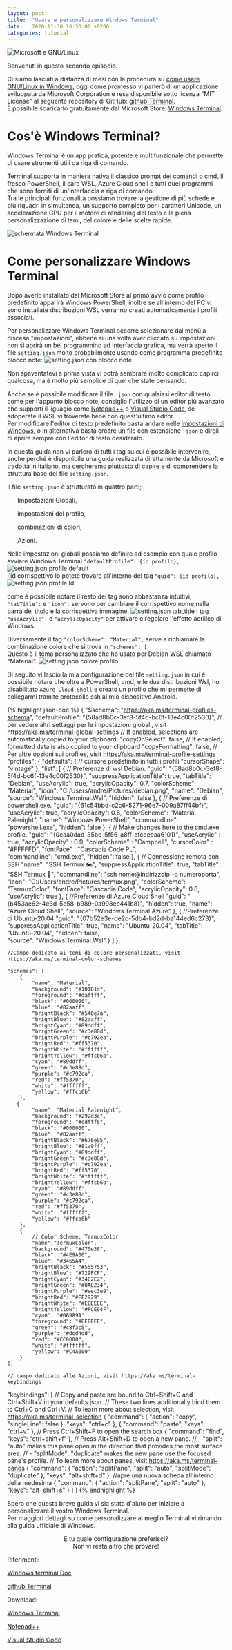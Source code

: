 ```yaml
---
layout: post
title:  "Usare e personalizzare Windows Terminal"
date:   2020-11-30 10:30:00 +0200
categories: tutorial
---
```

<div class="contenuto-centrato">
<img src="/assets/tutorial/tutorial2/top.png" alt="Microsoft e GNU/Linux" class="img-centrata" oncontextmenu="return false;" /> </div>

Benvenuti in questo secondo episodio.

Ci siamo lasciati a distanza di mesi con la procedura su [come usare GNU/Linux in Windows], oggi come promesso vi parlerò di un applicazione sviluppata da Microsoft Corporation e resa disponibile sotto licenza "MIT License" al seguente repository di GitHub: [github Terminal].
<br>È possibile scaricarlo gratuitamente dal Microsoft Store: [Windows Terminal].

<h1>Cos'è Windows Terminal?</h1>

Windows Terminal è un app pratica, potente e multifunzionale che permette di usare strumenti utili da riga di comando.

Terminal supporta in maniera nativa il classico prompt dei comandi o cmd, il fresco PowerShell, il caro WSL, Azure Cloud shell e tutti quei programmi che sono forniti di un'interfaccia a riga di comando.
<br>Tra le principali funzionalità possiamo trovare la gestione di più schede e più riquadri in simultanea, un supporto completo per i caratteri Unicode, un accelerazione GPU per il motore di rendering del testo e la piena personalizzazione di temi, del colore e delle scelte rapide. 

<img src="/assets/tutorial/tutorial2/terminal_schermata.png" alt="schermata Windows Terminal" class="img-post"/>

<h1>Come personalizzare Windows Terminal</h1>

Dopo averlo installato dal Microsoft Store al primo avvio come profilo predefinito apparirà Windows PowerShell, inoltre se all'interno del PC vi sono installate distribuzioni WSL verranno creati automaticamente i profili associati.

Per personalizzare Windows Terminal occorre selezionare dal menù a discesa "impostazioni", ebbene si una volta aver cliccato su impostazioni non si aprirà un bel programmino ad interfaccia grafica, ma verrà aperto il file `setting.json` molto probabilmente usando come programma predefinito blocco note:
<img src="/assets/tutorial/tutorial2/setting_blocco_note.png" alt="setting.json con blocco note" class="img-post"/>

Non spaventatevi a prima vista vi potrà sembrare molto complicato capirci qualcosa, ma è molto più semplice di quel che state pensando.

Anche se è possibile modificare il file `.json` con qualsiasi editor di testo come per l'appunto blocco note, consiglio l'utilizzo di un editor più avanzato che supporti il liguagio come [Notepad++] o [Visual Studio Code], se adoperate il WSL vi troverete bene con quest'ultimo editor.
<br>Per modificare l'editor di testo predefinito basta andare nelle [impostazioni di Windows], o in alternativa basta creare un file con estensione `.json` e dirgli di aprire sempre con l'editor di testo desiderato.

In questa guida non vi parlerò di tutti i tag su cui è possibile intervenire, anche perché è disponibile una guida realizzata direttamente da Microsoft e tradotta in italiano, ma cercheremo piuttosto di capire e di comprendere la struttura base del file `setting.json`.

Il file `setting.json` è strutturato in quattro parti; 
<ul>Impostazioni Globali,</ul>
<ul>impostazioni del profilo,</ul>
<ul>combinazioni di colori,</ul>
<ul>Azioni.</ul>

Nelle impostazioni globali possiamo definire ad esempio con quale profilo avviare Windows Terminal `"defaultProfile": {id profilo},`
<img src="/assets/tutorial/tutorial2/profilo_default.png" alt="setting.json profile default" class="img-post"/>
<br>l'id corrispettivo lo potete trovare all'interno del tag `"guid": {id profilo},`
<img src="/assets/tutorial/tutorial2/profilo_id.png" alt="setting.json profile Id" class="img-post"/>

come è possibile notare il resto dei tag sono abbastanza intuitivi, `"tabTitle":` e `"icon":` servono per cambiare il corrispettivo nome nella barra del titolo e la corrispettiva immagine.
<img src="/assets/tutorial/tutorial2/tab_title.png" alt="setting.json tab_title" class="img-post"/>
I tag `"useAcrylic":` e `"acrylicOpacity"` per attivare e regolare l'effetto acrilico di Windows. 

Diversamente il tag `"colorScheme": "Material",` serve a richiamare la combinazione colore che si trova in `"schemes": [`.
<br>Questo è il tema personalizzato che ho usato per Debian WSL chiamato "Material".
<img src="/assets/tutorial/tutorial2/colore_profilo.png" alt="setting.json colore profilo" class="img-post"/>


Di seguito vi lascio la mia configurazione del file `setting.json` in cui è possibile notare che oltre a PowerShell, cmd, e le due distribuzioni Wsl, ho disabilitato `Azure Cloud Shell` e creato un profilo che mi permette di collegarmi tramite protocollo ssh al mio dispositivo Android.

{% highlight json-doc %}
 {
    "$schema": "https://aka.ms/terminal-profiles-schema",
    "defaultProfile": "{58ad8b0c-3ef8-5f4d-bc6f-13e4c00f2530}",
    // per vedere altri settaggi per le impostazioni globali, visit https://aka.ms/terminal-global-settings
    // If enabled, selections are automatically copied to your clipboard.
    "copyOnSelect": false,
    // If enabled, formatted data is also copied to your clipboard
    "copyFormatting": false,
    // Per altre opzioni sui profiles, visit https://aka.ms/terminal-profile-settings
    "profiles": {
        "defaults": {
            // cursore predefinito in tutti i profili
            "cursorShape": "vintage"
        },
        "list": [
            {
                // Preferenze di wsl Debian.
                "guid": "{58ad8b0c-3ef8-5f4d-bc6f-13e4c00f2530}",
                "suppressApplicationTitle": true,
                "tabTitle": "Debian",
                "useAcrylic": true,
                "acrylicOpacity": 0.7,
                "colorScheme": "Material",
                "icon": "C:/Users/andre/Pictures/debian.png",
                "name": "Debian",
                "source": "Windows.Terminal.Wsl",
                "hidden": false
            },
            {
                // Preferenze di powershell.exe.
                "guid": "{61c54bbd-c2c6-5271-96e7-009a87ff44bf}",
                "useAcrylic": true,
                "acrylicOpacity": 0.8,
                "colorScheme": "Material Palenight",
                "name": "Windows PowerShell",
                "commandline": "powershell.exe",
                "hidden": false
            },
            {
                // Make changes here to the cmd.exe profile.
                "guid": "{0caa0dad-35be-5f56-a8ff-afceeeaa6101}",
                "useAcrylic" : true,
                "acrylicOpacity" : 0.9,
                "colorScheme" : "Campbell",
                "cursorColor" : "#FFFFFD",
                "fontFace" : "Cascadia Code PL",     
                "commandline": "cmd.exe",
                "hidden": false
            },
            {
                // Connessione remota con SSH
                "name": "SSH Termux 🏍",
                "suppressApplicationTitle": true,
                "tabTitle": "SSH Termux 📱",
                "commandline": "ssh nome@indirizzoip -p numeroporta",
                "icon": "C:/Users/andre/Pictures/termux.png",
                "colorScheme": "TermuxColor",
                "fontFace": "Cascadia Code",
                "acrylicOpacity": 0.8,
                "useAcrylic": true
            },
            {
                //Preferenze di Azure Cloud Shell
                "guid": "{b453ae62-4e3d-5e58-b989-0a998ec441b8}",
                "hidden": true,
                "name": "Azure Cloud Shell",
                "source": "Windows.Terminal.Azure"
            },
            {
                //Preferenze di Ubuntu-20.04
                "guid": "{07b52e3e-de2c-5db4-bd2d-ba144ed6c273}",
                "suppressApplicationTitle": true,
                "name": "Ubuntu-20.04",
                "tabTitle": "Ubuntu-20.04",
                "hidden": false,                
                "source": "Windows.Terminal.Wsl"
            }
        ]
    },
    
    //Campo dedicato ai temi di colore personalizzati, visit https://aka.ms/terminal-color-schemes
    
    "schemes": [
        {
            "name": "Material",
            "background": "#10181d",
            "foreground": "#daffff",
            "black": "#000000",
            "blue": "#82aaff",
            "brightBlack": "#546e7a",
            "brightBlue": "#82aaff",
            "brightCyan": "#89ddff",
            "brightGreen": "#c3e88d",
            "brightPurple": "#c792ea",
            "brightRed": "#ff5370",
            "brightWhite": "#ffffff",
            "brightYellow": "#ffcb6b",
            "cyan": "#89ddff",
            "green": "#c3e88d",
            "purple": "#c792ea",
            "red": "#ff5370",
            "white": "#ffffff",
            "yellow": "#ffcb6b"
        },
       {
            "name": "Material Palenight",
            "background": "#292d3e",
            "foreground": "#cdfff6",
            "black": "#000000",
            "blue": "#82aaff",
            "brightBlack": "#676e95",
            "brightBlue": "#81a9ff",
            "brightCyan": "#89ddff",
            "brightGreen": "#c3e88d",
            "brightPurple": "#c792ea",
            "brightRed": "#ff5370",
            "brightWhite": "#ffffff",
            "brightYellow": "#ffcb6b",
            "cyan": "#89ddff",
            "green": "#c3e88d",
            "purple": "#c792ea",
            "red": "#ff5370",
            "white": "#ffffff",
            "yellow": "#ffcb6b"
        },
        {
            // Color Scheme: TermuxColor
            "name":"TermuxColor",
            "background": "#470e36",
            "black": "#4E9A06",
            "blue": "#3465A4",
            "brightBlack": "#555753",
            "brightBlue": "#729FCF",
            "brightCyan": "#34E2E2",
            "brightGreen": "#8AE234",
            "brightPurple": "#eec3e9",
            "brightRed": "#EF2929",
            "brightWhite": "#EEEEEE",
            "brightYellow": "#FCE94F",
            "cyan": "#06989A",
            "foreground": "#EEEEEE",
            "green": "#c8f3c5",
            "purple": "#dcd4dd",
            "red": "#CC0000",
            "white": "#ffffff",
            "yellow": "#C4A000"
        }
    ],
    
    // campo dedicato alle Azioni, visit https://aka.ms/terminal-keybindings
   
   "keybindings": [
        // Copy and paste are bound to Ctrl+Shift+C and Ctrl+Shift+V in your defaults.json.
        // These two lines additionally bind them to Ctrl+C and Ctrl+V.
        // To learn more about selection, visit https://aka.ms/terminal-selection
        {
            "command": {
                "action": "copy",
                "singleLine": false
            },
            "keys": "ctrl+c"
        },
        {
            "command": "paste",
            "keys": "ctrl+v"
        },
        // Press Ctrl+Shift+F to open the search box
        {
            "command": "find",
            "keys": "ctrl+shift+f"
        },
        // Press Alt+Shift+D to open a new pane.
        // - "split": "auto" makes this pane open in the direction that provides the most surface area.
        // - "splitMode": "duplicate" makes the new pane use the focused pane's profile.
        // To learn more about panes, visit https://aka.ms/terminal-panes
        {
            "command": {
                "action": "splitPane",
                "split": "auto",
                "splitMode": "duplicate"
            },
            "keys": "alt+shift+d"
        },
        //apre una nuova scheda all'interno della medesima
        {
            "command": {
                "action": "splitPane",
                "split": "auto"
            },
            "keys": "alt+shift+s"
        }
    ]
}
{% endhighlight %}

Spero che questa breve guida vi sia stata d'aiuto per iniziare a personalizzare il vostro Windows Terminal.
<br>Per maggiori dettagli su come personalizzare al meglio Terminal vi rimando alla guida ufficiale di Windows.

<p style="text-align: center">
E tu quale configurazione preferisci?
<br>Non vi resta altro che provare!
</p>

Riferimenti:

[Windows terminal Doc]

[github Terminal] 

Download: 

[Windows Terminal]

[Notepad++]

[Visual Studio Code]



[impostazioni di Windows]: ms-settings:defaultapps

[Visual Studio Code]: https://code.visualstudio.com/Download

[Notepad++]: https://notepad-plus-plus.org/downloads/

[Windows terminal Doc]: https://docs.microsoft.com/it-it/windows/terminal/ 

[Windows Terminal]: https://www.microsoft.com/store/productId/9N0DX20HK701

[github Terminal]: https://github.com/microsoft/terminal

[come usare GNU/Linux in Windows]: /tutorial/2020/07/28/WSL2.html